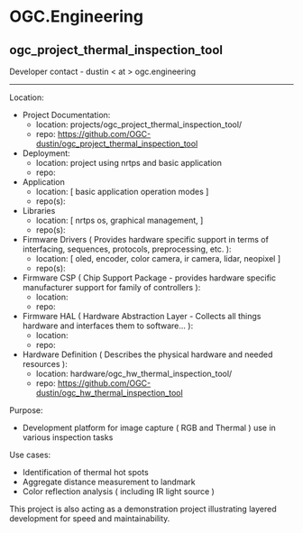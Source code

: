 # OGC.Engineering
## ogc_project_thermal_inspection_tool
Developer contact - dustin < at > ogc.engineering

---
Location:

- Project Documentation:
    - location: projects/ogc_project_thermal_inspection_tool/
    - repo: https://github.com/OGC-dustin/ogc_project_thermal_inspection_tool
- Deployment:
    - location: project using nrtps and basic application
    - repo: 
- Application
    - location: [ basic application operation modes ]
    - repo(s): 
- Libraries
    - location: [ nrtps os, graphical management,  ]
    - repo(s): 
- Firmware Drivers ( Provides hardware specific support in terms of interfacing, sequences, protocols, preprocessing, etc. ):
    - location: [ oled, encoder, color camera, ir camera, lidar, neopixel ]
    - repo(s): 
- Firmware CSP ( Chip Support Package - provides hardware specific manufacturer support for family of controllers ):
    - location: 
    - repo: 
- Firmware HAL ( Hardware Abstraction Layer - Collects all things hardware and interfaces them to software... ):
    - location: 
    - repo: 
- Hardware Definition ( Describes the physical hardware and needed resources ):
    - location: hardware/ogc_hw_thermal_inspection_tool/
    - repo: https://github.com/OGC-dustin/ogc_hw_thermal_inspection_tool

Purpose:
- Development platform for image capture ( RGB and Thermal ) use in various inspection tasks

Use cases:
- Identification of thermal hot spots
- Aggregate distance measurement to landmark
- Color reflection analysis ( including IR light source )

This project is also acting as a demonstration project illustrating layered development for speed and maintainability.
